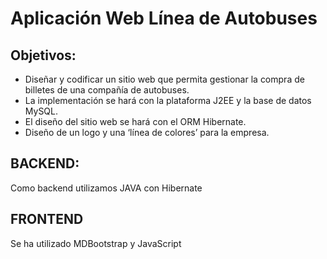 # Aplicación Web Línea de Autobuses

## Objetivos:
* Diseñar y codificar un sitio web que permita gestionar la compra de billetes de una compañía de autobuses.
* La implementación se hará con la plataforma J2EE y la base de datos MySQL.
* El diseño del sitio web se hará con el ORM Hibernate.
* Diseño de un logo y una ‘línea de colores’ para la empresa.

## BACKEND:
Como backend utilizamos JAVA con Hibernate

## FRONTEND
Se ha utilizado MDBootstrap y JavaScript
